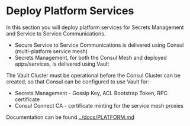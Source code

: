 # Deploy Platform Services

In this section you will deploy platform services for Secrets Management and Service to Service Communications.

* Secure Service to Service Communications is delivered using Consul (multi-platform service mesh)
* Secrets Management, for both the Consul Mesh and deployed apps/services, is delivered using Vault

The Vault Cluster must be operational before the Consul Cluster can be created, so that Consul can be configured to use Vault for:

* Secrets Management - Gossip Key, ACL Bootstrap Token, RPC certificate
* Consul Connect CA - certificate minting for the service mesh proxies

Documentation can be found [../docs/PLATFORM.md](../docs/PLATFORM.md)
